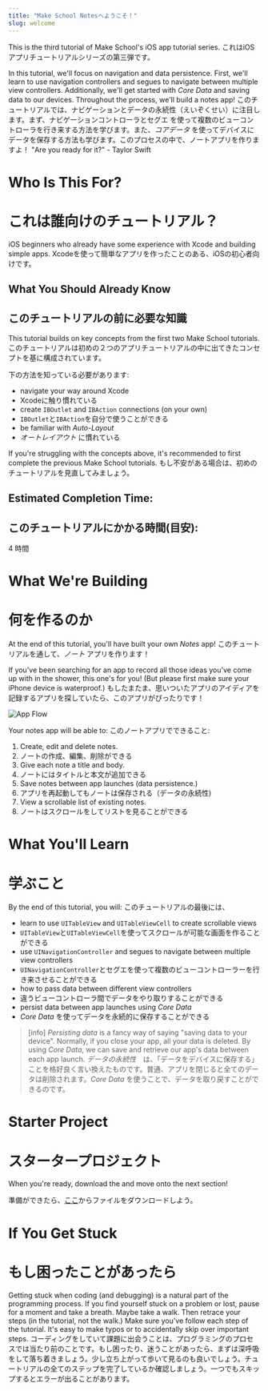 ```yaml
---
title: "Make School Notesへようこそ！"
slug: welcome
---
```


This is the third tutorial of Make School's iOS app tutorial series.
これはiOSアプリチュートリアルシリーズの第三弾です。

In this tutorial, we'll focus on navigation and data persistence. First, we'll learn to use navigation controllers and segues to navigate between multiple view controllers. Additionally, we'll get started with _Core Data_ and saving data to our devices. Throughout the process, we'll build a notes app!
このチュートリアルでは、ナビゲーションとデータの永続性（えいぞくせい）に注目します。まず、ナビゲーションコントローラとセグエ
を使って複数のビューコントローラを行き来する方法を学びます。また、_コアデータ_ を使ってデバイスにデータを保存する方法も学びます。このプロセスの中で、ノートアプリを作りますよ！
"Are you ready for it?" - Taylor Swift

# Who Is This For?
# これは誰向けのチュートリアル？
iOS beginners who already have some experience with Xcode and building simple apps.
Xcodeを使って簡単なアプリを作ったことのある、iOSの初心者向けです。

## What You Should Already Know
## このチュートリアルの前に必要な知識
This tutorial builds on key concepts from the first two Make School tutorials.
このチュートリアルは初めの２つのアプリチュートリアルの中に出てきたコンセプトを基に構成されています。

下の方法を知っている必要があります:

- navigate your way around Xcode
- Xcodeに触り慣れている
- create `IBOutlet` and `IBAction` connections (on your own)
- `IBOutlet`と`IBAction`を自分で使うことができる
- be familiar with _Auto-Layout_
- _オートレイアウト_ に慣れている

If you're struggling with the concepts above, it's recommended to first complete the previous Make School tutorials.
もし不安がある場合は、初めのチュートリアルを見直してみましょう。

## Estimated Completion Time:
## このチュートリアルにかかる時間(目安):

4 時間

# What We're Building
# 何を作るのか

At the end of this tutorial, you'll have built your own _Notes_ app!
このチュートリアルを通して、_ノート_ アプリを作ります！

If you've been searching for an app to record all those ideas you've come up with in the shower, this one's for you! (But please first make sure your iPhone device is waterproof.)
もしたまたま、思いついたアプリのアイディアを記録するアプリを探していたら、このアプリがぴったりです！

![App Flow](assets/app_flow.png)

Your notes app will be able to:
このノートアプリでできること:

1. Create, edit and delete notes.
1. ノートの作成、編集、削除ができる
1. Give each note a title and body.
1. ノートにはタイトルと本文が追加できる
1. Save notes between app launches (data persistence.)
1. アプリを再起動してもノートは保存される（データの永続性)
1. View a scrollable list of existing notes.
1. ノートはスクロールをしてリストを見ることができる

# What You'll Learn
# 学ぶこと

By the end of this tutorial, you will:
このチュートリアルの最後には、

- learn to use `UITableView` and `UITableViewCell` to create scrollable views
- `UITableView`と`UITableViewCell`を使ってスクロールが可能な画面を作ることができる
- use `UINavigationController` and segues to navigate between multiple view controllers
- `UINavigationController`とセグエを使って複数のビューコントローラーを行き来させることができる
- how to pass data between different view controllers
- 違うビューコントローラ間でデータをやり取りすることができる
- persist data between app launches using _Core Data_
- _Core Data_ を使ってデータを永続的に保存することができる

> [info]
*Persisting data* is a fancy way of saying "saving data to your device". Normally, if you close your app, all your data is deleted. By using _Core Data_, we can save and retrieve our app's data between each app launch.
*データの永続性*　は、「データをデバイスに保存する」ことを格好良く言い換えたものです。普通、アプリを閉じると全てのデータは削除されます。_Core Data_ を使うことで、データを取り戻すことができるのです。

# Starter Project
# スタータープロジェクト

<!-- TODO: Needs to be updated to Swift4 -->
<!-- TODO: Swift４にアップデートされている必要があります -->

When you're ready, download the  and move onto the next section!

準備ができたら、[ここ](https://github.com/MakeSchool-Tutorials/MakeSchoolNotes-Swift-V2-Starter/archive/swift4-coredata.zip)からファイルをダウンロードしよう。

# If You Get Stuck
# もし困ったことがあったら

Getting stuck when coding (and debugging) is a natural part of the programming process. If you find yourself stuck on a problem or lost, pause for a moment and take a breath. Maybe take a walk. Then retrace your steps (in the tutorial, not the walk.) Make sure you've follow each step of the tutorial. It's easy to make typos or to accidentally skip over important steps.
コーディングをしていて課題に出会うことは、プログラミングのプロセスでは当たり前のことです。もし困ったり、迷うことがあったら、まずは深呼吸をして落ち着きましょう。少し立ち上がって歩いて見るのも良いでしょう。チュートリアルの全てのステップを完了しているか確認しましょう。一つでもスキップするとエラーが出ることがあります。

<!-- TODO: insert link to github repo "If you want to compare your code to the solution, you can find it here." -->
